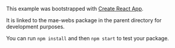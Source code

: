 This example was bootstrapped with [Create React App](https://github.com/facebook/create-react-app).

It is linked to the mae-webs package in the parent directory for development purposes.

You can run `npm install` and then `npm start` to test your package.
